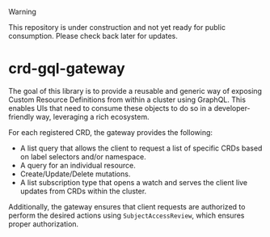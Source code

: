 > [!WARNING]
> This repository is under construction and not yet ready for public consumption. Please check back later for updates.


# crd-gql-gateway

The goal of this library is to provide a reusable and generic way of exposing Custom Resource Definitions from within a cluster using GraphQL. This enables UIs that need to consume these objects to do so in a developer-friendly way, leveraging a rich ecosystem.

For each registered CRD, the gateway provides the following:

- A list query that allows the client to request a list of specific CRDs based on label selectors and/or namespace.
- A query for an individual resource.
- Create/Update/Delete mutations.
- A list subscription type that opens a watch and serves the client live updates from CRDs within the cluster.

Additionally, the gateway ensures that client requests are authorized to perform the desired actions using `SubjectAccessReview`, which ensures proper authorization.
